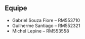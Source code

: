 ## Equipe
- Gabriel Souza Fiore – RM553710
- Guilherme Santiago – RM552321
- Michel Lepine – RM553558
  
